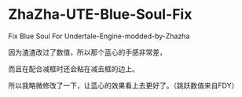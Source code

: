 # ZhaZha-UTE-Blue-Soul-Fix
Fix Blue Soul For Undertale-Engine-modded-by-Zhazha 

因为渣渣改过了数值，所以那个蓝心的手感非常差，

而且在配合减框时还会粘在减去框的边上。

所以我略微修改了一下，让蓝心的效果看上去更好了。（跳跃数值来自FDY）

